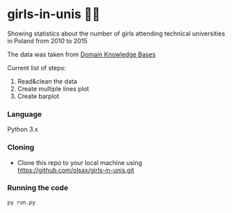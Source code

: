 # girls-in-unis :raising_hand_woman:
Showing statistics about the number of girls attending technical universities in Poland from 2010 to 2015

The data was taken from [Domain Knowledge Bases](http://swaid.stat.gov.pl/en/Edukacja_dashboards/Raporty_predefiniowane/RAP_DBD_EDU_12.aspx)

Current list of steps:
1. Read&clean the data
2. Create multiple lines plot
3. Create barplot

### Language
Python 3.x

### Cloning
- Clone this repo to your local machine using https://github.com/olsax/girls-in-unis.git

### Running the code

```
py run.py
```

